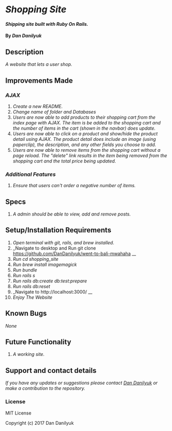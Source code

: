 # _Shopping Site_

#### _Shipping site built with Ruby On Rails._

#### By _Dan Danilyuk_

## Description

_A website that lets a user shop._

## Improvements Made

### _AJAX_
1. _Create a new README._
2. _Change name of folder and Databases_
3. _Users are now able to add products to their shopping cart from the index page with AJAX. The item is be added to the shopping cart and the number of items in the cart (shown in the navbar) does update._
4. _Users are now able to click on a product and show/hide the product detail using AJAX. The product detail does include an image (using paperclip), the description, and any other fields you choose to add._
5. _Users are now able to remove items from the shopping cart without a page reload. The "delete" link results in the item being removed from the shopping cart and the total price being updated._

### _Additional Features_

1. _Ensure that users can't order a negative number of items._



## Specs

1. _A admin should be able to view, add and remove posts._

## Setup/Installation Requirements

1. _Open terminal with git, rails, and brew installed._
2. _Navigate to desktop and Run git clone https://github.com/DanDanilyuk/went-to-bali-mwahaha __
2. _Run cd shopping_site_
2. _Run brew install imagemagick_
3. _Run bundle_
4. _Run rails s_
5. _Run rails db:create db:test:prepare_
6. _Run rails db:reset_
7. _Navigate to http://localhost:3000/ __
8. _Enjoy The Website_

## Known Bugs

_None_

## Future Functionality

1. _A working site._

## Support and contact details

_If you have any updates or suggestions please contact [Dan Danilyuk] or make a contribution to the repository._

[Dan Danilyuk]: mailto:dandanilyuk@gmail.com

### License

MIT License

Copyright (c) 2017 Dan Danilyuk

